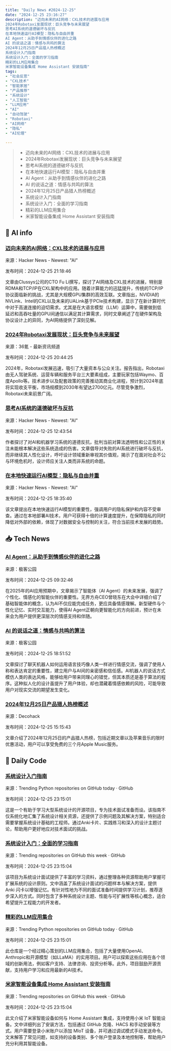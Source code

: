 ```yaml
---
title: "Daily News #2024-12-25"
date: "2024-12-25 23:16:27"
description: "迈向未来的AI网络：CXL技术的进展与应用
2024年Robotaxi发展现状：巨头竞争与未来展望
思考AI系统的道德破坏与反抗
在本地快速运行AI模型：隐私与自由并重
AI Agent：从助手到情感伙伴的进化之路
AI 的说话之道：情感与共鸣的算法
2024年12月25日产品猎人热榜概述
系统设计入门指南
系统设计入门：全面的学习指南
精彩的LLM应用集合
米家智能设备集成 Home Assistant 安装指南"
tags: 
- "社会反思"
- "CXL技术"
- "智能家居"
- "产品推荐"
- "系统设计"
- "人工智能"
- "LLM应用"
- "AI"
- "自动驾驶"
- "Robotaxi"
- "AI网络"
- "隐私"
- "AI伦理"

---
```


> - 迈向未来的AI网络：CXL技术的进展与应用
> - 2024年Robotaxi发展现状：巨头竞争与未来展望
> - 思考AI系统的道德破坏与反抗
> - 在本地快速运行AI模型：隐私与自由并重
> - AI Agent：从助手到情感伙伴的进化之路
> - AI 的说话之道：情感与共鸣的算法
> - 2024年12月25日产品猎人热榜概述
> - 系统设计入门指南
> - 系统设计入门：全面的学习指南
> - 精彩的LLM应用集合
> - 米家智能设备集成 Home Assistant 安装指南

## 🤖 AI info

### [迈向未来的AI网络：CXL技术的进展与应用](https://clussys.github.io/blogs/2024-06-18-ai-networking)

来源：Hacker News - Newest: "AI"

发布时间：2024-12-25 21:18:46

文章由Clussys公司的CTO Fu Li撰写，探讨了AI网络及CXL技术的进展，特别是RDMA和TCP/IP在CXL架构中的应用。随着计算能力的迅猛提升，传统的TCP/IP协议面临新的挑战，尤其是大规模GPU集群的高效互联。文章指出，NVIDIA的NVLink、Intel的CXL以及未来的UALink基于PCIe技术构建，显示了在新计算时代中对于高速连接的迫切需求。尤其是在大语言模型（LLM）运算中，需要做到低延迟和高吞吐量的GPU间通信以满足其计算需求，同时文章阐述了在硬件架构及协议设计上的异同，为AI网络提供了深刻见解。

### [2024年Robotaxi发展现状：巨头竞争与未来展望](https://www.36kr.com/p/3094007835703428)

来源：36氪 - 最新资讯频道

发布时间：2024-12-25 20:44:25

2024年，Robotaxi发展迅速，吸引了大量资本与公众关注。报告指出，Robotaxi由无人驾驶系统、运营车辆和服务平台三大要素组成，主要玩家包括Waymo、百度Apollo等。技术进步以及配套政策的完善推动其商业化进程，预计到2024年底将实现收支平衡，市场规模到2030年有望达2700亿元。尽管竞争激烈，Robotaxi未来前景广阔。

### [思考AI系统的道德破坏与反抗](https://ali-alkhatib.com/blog/fuck-up-ai)

来源：Hacker News - Newest: "AI"

发布时间：2024-12-25 12:43:54

作者探讨了对AI和机器学习系统的道德反抗，批判当前对算法透明性和公正性的关注未能根本解决这些系统造成的伤害。文章倡导对失败的AI系统进行破坏与反抗，而非继续其人性化设计，呼吁设计领域重新审视其价值观，揭示了在面对社会不公与环境危机时，设计师应关注人类而非系统的命题。

### [在本地快速运行AI模型：隐私与自由并重](https://www.autonomous.ai/anon-ai/anon-ai-on-premise)

来源：Hacker News - Newest: "AI"

发布时间：2024-12-25 18:35:40

该文章提出在本地快速运行AI模型的重要性，强调用户的隐私保护和内容不受审查。通过在本地部署AI技术，用户可获得十倍的计算速度提升，在保障隐私的同时降低对外部的依赖，体现了对数据安全与控制的关注，符合当前技术发展的趋势。

## 📥 Tech News

### [AI Agent：从助手到情感伙伴的进化之路](http://www.geekpark.net/news/344613)

来源：极客公园

发布时间：2024-12-25 09:32:46

在2025年的AI应用预期中，文章揭示了智能体（AI Agent）的未来发展，强调了个性化、情感化的智能伙伴的重要性。无界方舟CEO曾晓东在大会中详细介绍了基础智能体的概念，认为AI不仅应能完成任务，更应具备情感理解。新型硬件与个性化记忆、实时交互能力，使得AI Agent正朝向更智能化的方向前进，预计在未来会为用户提供更深层次的情感支持和伴随。

### [AI 的说话之道：情感与共鸣的算法](http://www.geekpark.net/news/344644)

来源：极客公园

发布时间：2024-12-25 18:51:52

文章探讨了聊天机器人如何运用语言技巧像人类一样进行情感交流，强调了使用人称和表达肯定的重要性，建立用户与AI间的亲密感和信任感。AI机器人的说话方式模仿人类的表达风格，能够给用户带来同理心的错觉，但其本质还是基于算法的程序。这种拟人化的设计虽提升了用户体验，却也潜藏着情感依赖的风险，可能导致用户对现实交流的期望发生变化。

### [2024年12月25日产品猎人热榜概述](https://decohack.com/producthunt-daily-2024-12-25/)

来源：Decohack

发布时间：2024-12-25 15:15:43

文章介绍了2024年12月25日的产品猎人热榜，包括近期文章以及苹果音乐的限时优惠活动，用户可以享受免费的三个月Apple Music服务。

## 💾 Daily Code

### [系统设计入门指南](https://github.com/donnemartin/system-design-primer)

来源：Trending Python repositories on GitHub today · GitHub

发布时间：2024-12-25 23:15:01

这是一个有助于学习大型系统设计的开源项目，专为技术面试准备而设。该指南不仅系统化地汇集了系统设计相关资源，还提供了示例问题及其解决方案，特别适合需要掌握系统设计基础的工程师。通过Anki卡片、实践练习和深入的设计主题讨论，帮助用户更好地应对技术面试的挑战。

### [系统设计入门：全面的学习指南](https://github.com/donnemartin/system-design-primer)

来源：Trending repositories on GitHub this week · GitHub

发布时间：2024-12-25 23:15:04

该项目为系统设计面试提供了丰富的学习资料，通过整理各种资源帮助用户掌握可扩展系统的设计原则。文中涵盖了系统设计面试的问题样本与解决方案，提供 Anki 闪卡以增强记忆。有针对性地为不同的面试准备时间提供学习计划，推荐逐步深入的方式。同时包含了多种系统设计主题、性能与可扩展性等核心概念，适合希望提升工程能力的开发者。

### [精彩的LLM应用集合](https://github.com/Shubhamsaboo/awesome-llm-apps)

来源：Trending Python repositories on GitHub today · GitHub

发布时间：2024-12-25 23:15:01

此仓库是一个经过精心策划的LLM应用集合，包括了大量使用OpenAI、Anthropic和开源模型（如LLaMA）的实用项目。用户可以探索这些应用在各个领域的创新用法，例如客户支持、法律咨询、投资分析等。此外，项目鼓励开源贡献，支持用户学习和应用最新的AI技术。

### [米家智能设备集成 Home Assistant 安装指南](https://github.com/XiaoMi/ha_xiaomi_home)

来源：Trending repositories on GitHub this week · GitHub

发布时间：2024-12-25 23:15:04

此文介绍了米家智能设备如何与 Home Assistant 集成，支持使用小米 IoT 智能设备。文中详细列出了安装方法，包括通过 GitHub 克隆、HACS 和手动安装等方式。用户需要登录小米账户以添加 MIoT 设备，并可通过调试模式手动发送命令。文末解答了常见问题，如支持的设备类别、多个账户登录及本地控制等，帮助用户充分利用其智能设备。

